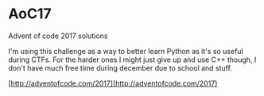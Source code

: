 # AoC17
Advent of code 2017 solutions

I'm using this challenge as a way to better learn Python as it's so useful during CTFs.
For the harder ones I might just give up and use C++ though, I don't have much free time during december due to school and stuff.

[http://adventofcode.com/2017](http://adventofcode.com/2017)
